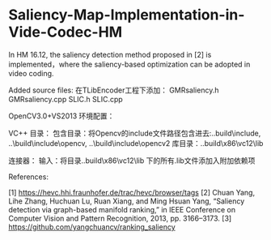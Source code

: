 # Saliency-Map-Implementation-in-Vide-Codec-HM
In HM 16.12, the saliency detection method proposed in [2] is implemented，where the saliency-based optimization can be adopted in video coding. 

Added source files:
在TLibEncoder工程下添加：
GMRsaliency.h
GMRsaliency.cpp
SLIC.h
SLIC.cpp


OpenCV3.0+VS2013 环境配置：

VC++ 目录：
包含目录：将Opencv的include文件路径包含进去:..build\include, ..\build\include\opencv, ..\build\include\opencv2
库目录：..build\x86\vc12\lib

连接器：
输入：将目录..build\x86\vc12\lib 下的所有.lib文件添加入附加依赖项


References:

[1] https://hevc.hhi.fraunhofer.de/trac/hevc/browser/tags
[2] Chuan Yang, Lihe Zhang, Huchuan Lu, Ruan Xiang, and Ming Hsuan Yang, “Saliency detection via graph-based manifold ranking,” in IEEE Conference on Computer Vision and Pattern Recognition, 2013, pp. 3166–3173.
[3] https://github.com/yangchuancv/ranking_saliency
